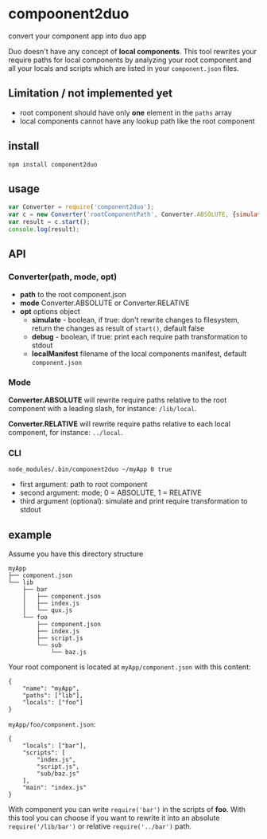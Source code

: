 compoonent2duo
==============

convert your component app into duo app

Duo doesn't have any concept of __local components__.
This tool rewrites your require paths for local components by
analyzing your root component and all your locals and scripts which are listed in your `component.json` files.


## Limitation / not implemented yet
- root component should have only __one__ element in the `paths` array
- local components cannot have any lookup path like the root component


## install

    npm install component2duo

## usage

```js
var Converter = require('component2duo');
var c = new Converter('rootComponentPath', Converter.ABSOLUTE, {simulate:true});
var result = c.start();
console.log(result);
```

## API

### Converter(path, mode, opt)

- __path__ to the root component.json
- __mode__ Converter.ABSOLUTE or Converter.RELATIVE
- __opt__ options object
    - __simulate__ - boolean, if true: don't rewrite changes to filesystem, return the changes as result of `start()`, default false
    - __debug__ - boolean, if true: print each require path transformation to stdout
    - __localManifest__ filename of the local components manifest, default `component.json`

### Mode
__Converter.ABSOLUTE__ will rewrite require paths relative to the root component with a leading slash, for instance: `/lib/local`.

__Converter.RELATIVE__ will rewrite require paths relative to each local component, for instance: `../local`.

### CLI

    node_modules/.bin/component2duo ~/myApp 0 true

- first argument: path to root component
- second argument: mode; 0 = ABSOLUTE, 1 = RELATIVE
- third argument (optional): simulate and print require transformation to stdout


## example

Assume you have this directory structure

    myApp
    ├── component.json
    └── lib
        ├── bar
        │   ├── component.json
        │   ├── index.js
        │   └── qux.js
        └── foo
            ├── component.json
            ├── index.js
            ├── script.js
            └── sub
                └── baz.js

Your root component is located at `myApp/component.json` with this content: 

    {
        "name": "myApp",
        "paths": ["lib"],
        "locals": ["foo"]
    }

`myApp/foo/component.json`:

    {
        "locals": ["bar"],
        "scripts": [
            "index.js",
            "script.js",
            "sub/baz.js"
        ],
        "main": "index.js"
    }

With component you can write `require('bar')` in the scripts of __foo__.
With this tool you can choose if you want to rewrite it into an absolute `require('/lib/bar')` or relative `require('../bar')` path.
